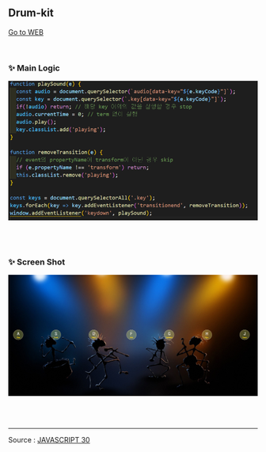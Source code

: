 ## Drum-kit

[Go to WEB](https://limunosekai.github.io/drum-kit/)

<br>

### ✨ Main Logic

![1](./image/K-001.png)

<br>

<br>

### ✨ Screen Shot

![2](./image/K-002.png)

<br>

<br>

---

Source : [JAVASCRIPT 30](https://javascript30.com/)